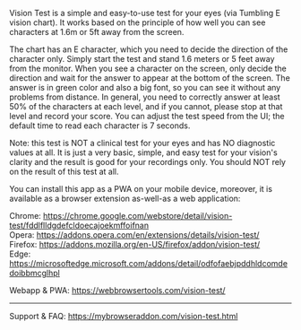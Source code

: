 Vision Test is a simple and easy-to-use test for your eyes (via Tumbling E vision chart). It works based on the principle of how well you can see characters at 1.6m or 5ft away from the screen.

The chart has an E character, which you need to decide the direction of the character only. Simply start the test and stand 1.6 meters or 5 feet away from the monitor. When you see a character on the screen, only decide the direction and wait for the answer to appear at the bottom of the screen. The answer is in green color and also a big font, so you can see it without any problems from distance. In general, you need to correctly answer at least 50% of the characters at each level, and if you cannot, please stop at that level and record your score. You can adjust the test speed from the UI; the default time to read each character is 7 seconds.

Note: this test is NOT a clinical test for your eyes and has NO diagnostic values at all. It is just a very basic, simple, and easy test for your vision's clarity and the result is good for your recordings only. You should NOT rely on the result of this test at all.

You can install this app as a PWA on your mobile device, moreover, it is available as a browser extension as-well-as a web application:

Chrome: https://chrome.google.com/webstore/detail/vision-test/fddlflldgdefcldoecajoekmffoifnan  
Opera: https://addons.opera.com/en/extensions/details/vision-test/  
Firefox: https://addons.mozilla.org/en-US/firefox/addon/vision-test/  
Edge: https://microsoftedge.microsoft.com/addons/detail/odfofaebjpddhldcomdedoibbmcglhpl  

Webapp & PWA: https://webbrowsertools.com/vision-test/  

------------------------------------------------------

Support & FAQ: https://mybrowseraddon.com/vision-test.html
